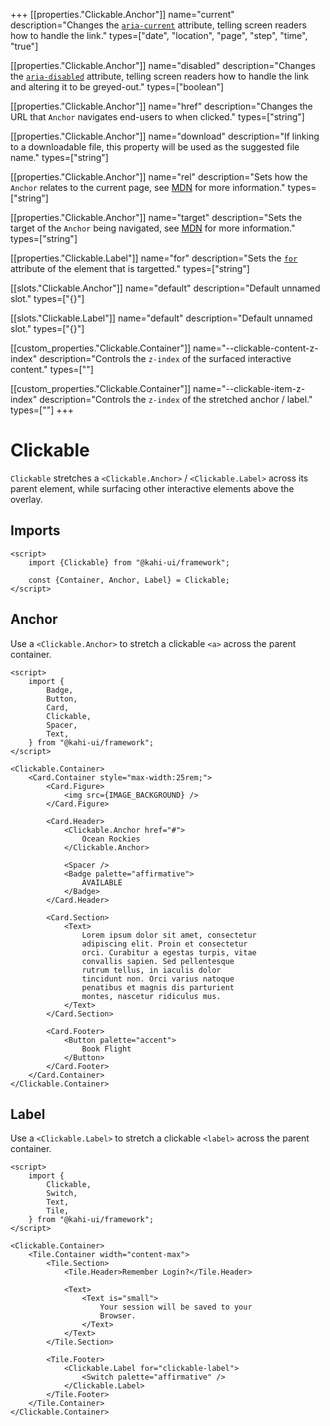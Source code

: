 +++
[[properties."Clickable.Anchor"]]
name="current"
description="Changes the [`aria-current`](https://www.digitala11y.com/aria-current-state) attribute, telling screen readers how to handle the link."
types=["date", "location", "page", "step", "time", "true"]

[[properties."Clickable.Anchor"]]
name="disabled"
description="Changes the [`aria-disabled`](https://www.digitala11y.com/aria-disabled-state) attribute, telling screen readers how to handle the link and altering it to be greyed-out."
types=["boolean"]

[[properties."Clickable.Anchor"]]
name="href"
description="Changes the URL that `Anchor` navigates end-users to when clicked."
types=["string"]

[[properties."Clickable.Anchor"]]
name="download"
description="If linking to a downloadable file, this property will be used as the suggested file name."
types=["string"]

[[properties."Clickable.Anchor"]]
name="rel"
description="Sets how the `Anchor` relates to the current page, see [MDN](https://developer.mozilla.org/en-US/docs/Web/HTML/Element/a#attr-rel) for more information."
types=["string"]

[[properties."Clickable.Anchor"]]
name="target"
description="Sets the target of the `Anchor` being navigated, see [MDN](https://developer.mozilla.org/en-US/docs/Web/HTML/Element/a#attr-target) for more information."
types=["string"]

[[properties."Clickable.Label"]]
name="for"
description="Sets the [`for`](https://developer.mozilla.org/en-US/docs/Web/HTML/Element/label#attr-for) attribute of the element that is targetted."
types=["string"]

[[slots."Clickable.Anchor"]]
name="default"
description="Default unnamed slot."
types=["{}"]

[[slots."Clickable.Label"]]
name="default"
description="Default unnamed slot."
types=["{}"]

[[custom_properties."Clickable.Container"]]
name="--clickable-content-z-index"
description="Controls the `z-index` of the surfaced interactive content."
types=["<integer>"]

[[custom_properties."Clickable.Container"]]
name="--clickable-item-z-index"
description="Controls the `z-index` of the stretched anchor / label."
types=["<integer>"]
+++

# Clickable

`Clickable` stretches a `<Clickable.Anchor>` / `<Clickable.Label>` across its parent element, while surfacing other interactive elements above the overlay.

## Imports

```svelte {title="Clickable Imports"}
<script>
    import {Clickable} from "@kahi-ui/framework";

    const {Container, Anchor, Label} = Clickable;
</script>
```

## Anchor

Use a `<Clickable.Anchor>` to stretch a clickable `<a>` across the parent container.

```svelte {title="Clickable Anchor" mode="repl"}
<script>
    import {
        Badge,
        Button,
        Card,
        Clickable,
        Spacer,
        Text,
    } from "@kahi-ui/framework";
</script>

<Clickable.Container>
    <Card.Container style="max-width:25rem;">
        <Card.Figure>
            <img src={IMAGE_BACKGROUND} />
        </Card.Figure>

        <Card.Header>
            <Clickable.Anchor href="#">
                Ocean Rockies
            </Clickable.Anchor>

            <Spacer />
            <Badge palette="affirmative">
                AVAILABLE
            </Badge>
        </Card.Header>

        <Card.Section>
            <Text>
                Lorem ipsum dolor sit amet, consectetur
                adipiscing elit. Proin et consectetur
                orci. Curabitur a egestas turpis, vitae
                convallis sapien. Sed pellentesque
                rutrum tellus, in iaculis dolor
                tincidunt non. Orci varius natoque
                penatibus et magnis dis parturient
                montes, nascetur ridiculus mus.
            </Text>
        </Card.Section>

        <Card.Footer>
            <Button palette="accent">
                Book Flight
            </Button>
        </Card.Footer>
    </Card.Container>
</Clickable.Container>
```

## Label

Use a `<Clickable.Label>` to stretch a clickable `<label>` across the parent container.

```svelte {title="Clickable Label" mode="repl"}
<script>
    import {
        Clickable,
        Switch,
        Text,
        Tile,
    } from "@kahi-ui/framework";
</script>

<Clickable.Container>
    <Tile.Container width="content-max">
        <Tile.Section>
            <Tile.Header>Remember Login?</Tile.Header>

            <Text>
                <Text is="small">
                    Your session will be saved to your
                    Browser.
                </Text>
            </Text>
        </Tile.Section>

        <Tile.Footer>
            <Clickable.Label for="clickable-label">
                <Switch palette="affirmative" />
            </Clickable.Label>
        </Tile.Footer>
    </Tile.Container>
</Clickable.Container>
```
